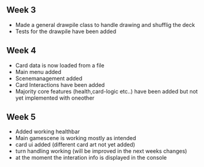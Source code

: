 ## Week 3
- Made a general drawpile class to handle drawing and shufflig the deck
- Tests for the drawpile have been added

## Week 4
- Card data is now loaded from a file
- Main menu added
- Scenemanagement added
- Card Interactions have been added
- Majority core features (health,card-logic etc..) have been added but not yet implemented with oneother

## Week 5
- Added working healthbar
- Main gamescene is working mostly as intended
- card ui added (different card art not yet added)
- turn handling working (will be improved in the next weeks changes)
- at the moment the interation info is displayed in the console
